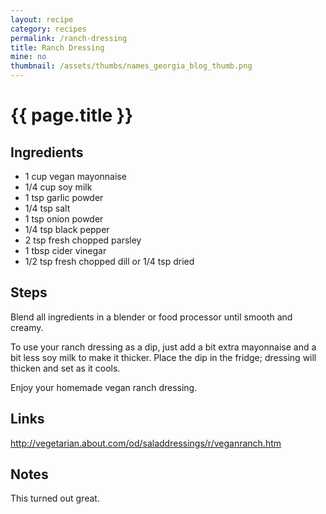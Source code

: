 ```yaml
---
layout: recipe
category: recipes
permalink: /ranch-dressing
title: Ranch Dressing
mine: no
thumbnail: /assets/thumbs/names_georgia_blog_thumb.png
---
```


{{ page.title }}
================

Ingredients
-----------
* 1 cup vegan mayonnaise
* 1/4 cup soy milk
* 1 tsp garlic powder
* 1/4 tsp salt
* 1 tsp onion powder
* 1/4 tsp black pepper
* 2 tsp fresh chopped parsley
* 1 tbsp cider vinegar
* 1/2 tsp fresh chopped dill or 1/4 tsp dried

Steps
------
Blend all ingredients in a blender or food processor until smooth and creamy.

To use your ranch dressing as a dip, just add a bit extra mayonnaise and a bit less soy milk to make it thicker. Place the dip in the fridge; dressing will thicken and set as it cools.

Enjoy your homemade vegan ranch dressing.

Links
-----
http://vegetarian.about.com/od/saladdressings/r/veganranch.htm

Notes
-----
This turned out great.